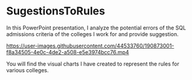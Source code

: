 # SugestionsToRules
In this PowerPoint presentation, I analyze the potential errors of the SQL admissions criteria of the colleges I work for and provide suggestion.




https://user-images.githubusercontent.com/44533760/190873001-f8a34505-4e0c-4de2-a508-e5e3974bcc76.mp4



You will find the visual charts I have created to represent the rules for various colleges.
